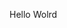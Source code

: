 Hello Wolrd

































































































































































































































































































































































































































































































































































































































































































































































































































































































